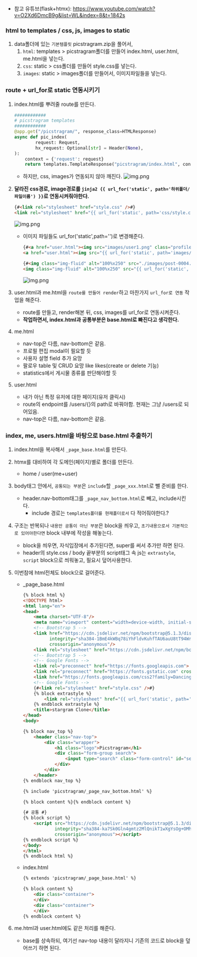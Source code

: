 - 참고 유튜브(flask+htmx): https://www.youtube.com/watch?v=O2Xd6DmcB9g&list=WL&index=8&t=1842s

### html to templates / css, js, images to static

1. data폴더에 있는 `기본템플릿` picstragram.zip을 풀어서,
    1. `html`: templates > picstragram폴더를 만들어 index.html, user.html, me.html을 넣는다.
    2. `css`: static > css폴더를 만들어 style.css를 넣는다.
    3. `images`: static > images폴더를 만들어서, 이미지파일들을 넣는다.

### route + url_for로 static 연동시키기

1. index.html를 뿌려줄 route를 만든다.
    ```python
    ############
    # picstragram templates
    ############
    @app.get("/picstragram/", response_class=HTMLResponse)
    async def pic_index(
            request: Request,
            hx_request: Optional[str] = Header(None),
    ):
        context = {'request': request}
        return templates.TemplateResponse("picstragram/index.html", context)
    ```

    - 하지만, css, images가 연동되지 않아 깨진다.
      ![img.png](../images/48.png)


2. **달라진 css경로, image경로를 `jinja2 {{ url_for('static', path='하위폴더/파일이름') }}`로 연동시켜줘야한다.**
    ```html
    {#<link rel="stylesheet" href="style.css" />#}
    <link rel="stylesheet" href="{{ url_for('static', path='css/style.css') }}" />
    ```
   ![img.png](../images/49.png)

   - 이미지 파일들도 url_for('static',path='')로 변경해준다.
       ```html
       {#<a href="user.html"><img src="images/user1.png" class="profile" alt="사용자1" /></a>#}
       <a href="user.html"><img src="{{ url_for('static', path='images/user1.png') }}" class="profile" alt="사용자1" /></a>
       ```
       ```html      
       {#<img class="img-fluid" alt="100%x250" src="./images/post-0004.jpeg">#}
       <img class="img-fluid" alt="100%x250" src="{{ url_for('static', path='images/post-0004.jpeg') }}">
       ```
     ![img.png](../images/50.png)



3. user.html과 me.html을 `route를 만들어 render`하고 마찬가지 `url_for로 연동` 작업을 해준다.
    - route를 만들고, render해본 뒤, css, images를 url_for로 연동시켜준다.
    - **작업하면서, index.html과 공통부분은 base.html로 빠진다고 생각한다.**

4. me.html
    - nav-top은 다름, nav-bottom은 같음.
    - 프로필 편집 modal이 필요할 듯
    - 사용자 설명 field 추가 요망
    - 팔로우 table 및 CRUD 요망  like likes(create or delete 기능)
    - statistics에서 게시물 종류를 판단해야할 듯

5. user.html
    - 내가 아닌 특정 유저에 대한 페이지(유저 클릭시)
    - route의 endpoint를 /users/{}의 path로 바꿔야함. 현재는 그냥 /users로 되어있음.
    - nav-top은 다름, nav-bottom은 같음.

### index, me, users.html을 바탕으로 base.html 추출하기

1. index.html을 복사해서 `_page_base.html`를 만든다.
2. htmx를 대비하여 각 도메인(페이지)별로 폴더를 만든다.
    - home / user(me+user)
2. body태그 안에서, `공통되는 부분`은 `include`할 `_page_xxx.html`로 뺄 준비를 한다.
    - header.nav-bottom태그를 `_page_nav_bottom.html`로 빼고, include시킨다.
        - include 경로는 `templates폴더를 현재폴더로서` 다 적어줘야한다.?
3. 구조는 반복되나 `내용만 공통이 아닌 부분`은 block을 씌우고, `초기내용으로서 기본적으로 있어야한다면` block 내부에 작성을 해놓는다.
    - block을 씌우면, 자식입장에서 추가된다면, super를 써서 추가만 하면 된다.
    - header의 style.css  / body 끝부분의 script태그 속 js는 `extrastyle`, `script` block으로 씌워놓고, 필요시 덮어사용한다.
4. 이번참에 html전체도 block으로 걸어준다.
   - _page_base.html
       ```html
       {% block html %}
       <!DOCTYPE html>
       <html lang="en">
       <head>
           <meta charset="UTF-8"/>
           <meta name="viewport" content="width=device-width, initial-scale=1.0"/>
           <!-- Bootstrap 5 -->
           <link href="https://cdn.jsdelivr.net/npm/bootstrap@5.1.3/dist/css/bootstrap.min.css" rel="stylesheet"
                 integrity="sha384-1BmE4kWBq78iYhFldvKuhfTAU6auU8tT94WrHftjDbrCEXSU1oBoqyl2QvZ6jIW3"
                 crossorigin="anonymous"/>
           <link rel="stylesheet" href="https://cdn.jsdelivr.net/npm/bootstrap-icons@1.10.5/font/bootstrap-icons.min.css"/>
           <!-- Bootstrap 5 -->
           <!-- Google Fonts -->
           <link rel="preconnect" href="https://fonts.googleapis.com">
           <link rel="preconnect" href="https://fonts.gstatic.com" crossorigin>
           <link href="https://fonts.googleapis.com/css2?family=Dancing+Script:wght@600&display=swap" rel="stylesheet">
           <!-- Google Fonts -->
           {#<link rel="stylesheet" href="style.css" />#}
           {% block extrastyle %}
               <link rel="stylesheet" href="{{ url_for('static', path='css/style.css') }}"/>
           {% endblock extrastyle %}
           <title>stargram Clone</title>
       </head>
       <body>
    
       {% block nav_top %}
           <header class="nav-top">
               <div class="wrapper">
                   <h1 class="logo">Picstragram</h1>
                   <div class="form-group search">
                       <input type="search" class="form-control" id="seach" placeholder="검색">
                   </div>
               </div>
           </header>
       {% endblock nav_top %}
    
       {% include 'picstragram/_page_nav_bottom.html' %}
    
       {% block content %}{% endblock content %}
    
       {# 공통 #}
       {% block script %}
           <script src="https://cdn.jsdelivr.net/npm/bootstrap@5.1.3/dist/js/bootstrap.bundle.min.js"
                   integrity="sha384-ka7Sk0Gln4gmtz2MlQnikT1wXgYsOg+OMhuP+IlRH9sENBO0LRn5q+8nbTov4+1p"
                   crossorigin="anonymous"></script>
       {% endblock script %}
       </body>
       </html>
       {% endblock html %}
    
       ```
  
   - index.html
       ```html
       {% extends 'picstragram/_page_base.html' %}
    
       {% block content %}
           <div class="container">
           </div>
           <div class="container">
           </div>
       {% endblock content %}
       ```
     

5. me.html과 user.html에도 같은 처리를 해준다. 
    - base를 상속하되, 여기선 nav-top 내용이 달라지니 기존의 코드로 block을 덮어쓰기 하면 된다.
